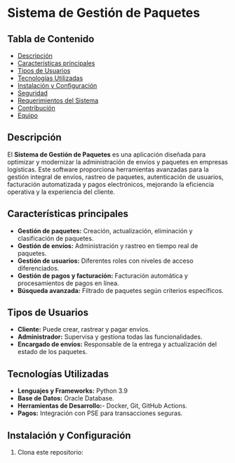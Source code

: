 # Sistema de Gestión de Paquetes

## Tabla de Contenido
- [Descripción](#descripción)
- [Características principales](#características-principales)
- [Tipos de Usuarios](#tipos-de-usuarios)
- [Tecnologías Utilizadas](#tecnologías-utilizadas)
- [Instalación y Configuración](#instalación-y-configuración)
- [Seguridad](#seguridad)
- [Requerimientos del Sistema](#requerimientos-del-sistema)
- [Contribución](#contribución)
- [Equipo](#equipo)
## Descripción
El **Sistema de Gestión de Paquetes** es una aplicación diseñada para optimizar y modernizar la administración de envíos y paquetes en empresas logísticas. Este software proporciona herramientas avanzadas para la gestión integral de envíos, rastreo de paquetes, autenticación de usuarios, facturación automatizada y pagos electrónicos, mejorando la eficiencia operativa y la experiencia del cliente.

## Características principales
- **Gestión de paquetes:** Creación, actualización, eliminación y clasificación de paquetes.
- **Gestión de envíos:** Administración y rastreo en tiempo real de paquetes.
- **Gestión de usuarios:** Diferentes roles con niveles de acceso diferenciados.
- **Gestión de pagos y facturación:** Facturación automática y procesamientos de pagos en línea.
- **Búsqueda avanzada:** Filtrado de paquetes según criterios específicos.
## Tipos de Usuarios
- **Cliente:** Puede crear, rastrear y pagar envíos.
- **Administrador:** Supervisa y gestiona todas las funcionalidades.
- **Encargado de envíos:** Responsable de la entrega y actualización del estado de los paquetes.

## Tecnologías Utilizadas
- **Lenguajes y Frameworks:** Python 3.9
- **Base de Datos:** Oracle Database.
- **Herramientas de Desarrollo:**- Docker, Git, GitHub Actions.
- **Pagos:** Integración con PSE para transacciones seguras.

## Instalación y Configuración
1. Clona este repositorio:
  
